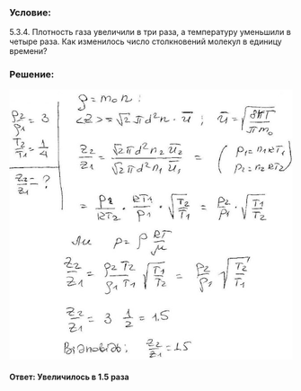 ###  Условие:

$5.3.4.$ Плотность газа увеличили в три раза, а температуру уменьшили в четыре раза. Как изменилось число столкновений молекул в единицу времени?

###  Решение:

![|640x611, 67%](../../img/5.3.4/sol.jpg)

#### Ответ: Увеличилось в $1.5$ раза